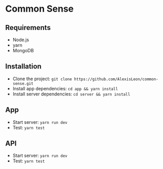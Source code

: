 # Common Sense

## Requirements

- Node.js
- yarn
- MongoDB

## Installation

- Clone the project: `git clone https://github.com/AlexisLeon/common-sense.git`
- Install app dependencies: `cd app && yarn install`
- Install server dependencies: `cd server && yarn install`

## App
  - Start server: `yarn run dev`
  - Test: `yarn test`

## API
  - Start server: `yarn run dev`
  - Test: `yarn test`

